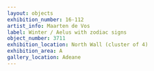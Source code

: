 ```yaml
---
layout: objects
exhibition_number: 16-112
artist_info: Maarten de Vos
label: Winter / Aelus with zodiac signs
object_number: 3711
exhibition_location: North Wall (cluster of 4)
exhibition_area: A
gallery_location: Adeane
---
```

